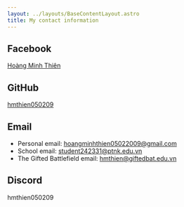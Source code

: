 ```yaml
---
layout: ../layouts/BaseContentLayout.astro
title: My contact information
---
```


## Facebook

[Hoàng Minh Thiên](https://www.facebook.com/hmthien050209)

## GitHub

[hmthien050209](https://github.com/hmthien050209)

## Email

- Personal email: hoangminhthien05022009@gmail.com
- School email: student242331@ptnk.edu.vn
- The Gifted Battlefield email: hmthien@giftedbat.edu.vn

## Discord

hmthien050209
